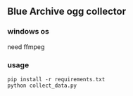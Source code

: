 ## Blue Archive ogg collector

### windows os 

need ffmpeg

### usage
```
pip install -r requirements.txt
python collect_data.py
```
